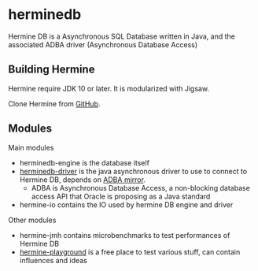 # herminedb
Hermine DB is a Asynchronous SQL Database written in Java, and the associated ADBA driver (Asynchronous Database Access)

## Building Hermine

Hermine require JDK 10 or later. It is modularized with Jigsaw.

Clone Hermine from [GitHub](https://github.com/pull-vert/herminedb).

##  Modules
Main modules
* herminedb-engine is the database itself
* [herminedb-driver](herminedb-driver/README.md) is the java asynchronous driver to use to connect to Hermine DB, depends on [ADBA mirror](https://github.com/pull-vert/adba-mirror).
  *  ADBA is Asynchronous Database Access, a non-blocking database access API that Oracle is proposing as a Java standard
* hermine-io contains the IO used by hermine DB engine and driver

Other modules
* hermine-jmh contains microbenchmarks to test performances of Hermine DB
* [hermine-playground](hermine-playground/README.md) is a free place to test various stuff, can contain influences and ideas

